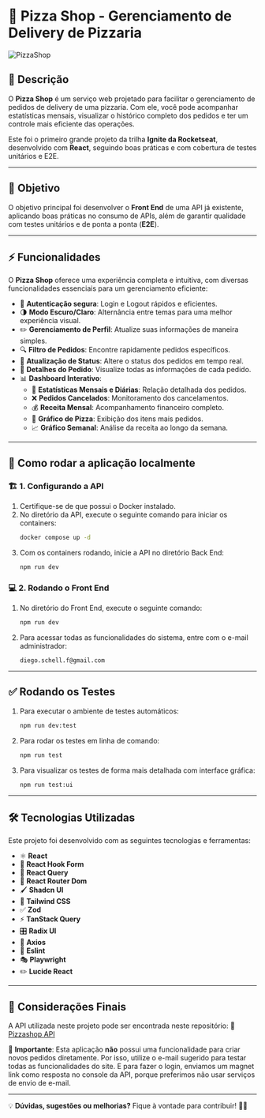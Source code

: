 # 🍕 Pizza Shop - Gerenciamento de Delivery de Pizzaria
![PizzaShop](https://github.com/user-attachments/assets/cb0986e5-5a2f-41f4-8682-32d14c5718cb)

## 📌 Descrição
O **Pizza Shop** é um serviço web projetado para facilitar o gerenciamento de pedidos de delivery de uma pizzaria. Com ele, você pode acompanhar estatísticas mensais, visualizar o histórico completo dos pedidos e ter um controle mais eficiente das operações.

Este foi o primeiro grande projeto da trilha **Ignite da Rocketseat**, desenvolvido com **React**, seguindo boas práticas e com cobertura de testes unitários e E2E.

---

## 🎯 Objetivo
O objetivo principal foi desenvolver o **Front End** de uma API já existente, aplicando boas práticas no consumo de APIs, além de garantir qualidade com testes unitários e de ponta a ponta (**E2E**).

---

## ⚡ Funcionalidades
O **Pizza Shop** oferece uma experiência completa e intuitiva, com diversas funcionalidades essenciais para um gerenciamento eficiente:

- 🔑 **Autenticação segura**: Login e Logout rápidos e eficientes.
- 🌗 **Modo Escuro/Claro**: Alternância entre temas para uma melhor experiência visual.
- ✏️ **Gerenciamento de Perfil**: Atualize suas informações de maneira simples.
- 🔍 **Filtro de Pedidos**: Encontre rapidamente pedidos específicos.
- 🔄 **Atualização de Status**: Altere o status dos pedidos em tempo real.
- 📑 **Detalhes do Pedido**: Visualize todas as informações de cada pedido.
- 📊 **Dashboard Interativo**:
  - 📆 **Estatísticas Mensais e Diárias**: Relação detalhada dos pedidos.
  - ❌ **Pedidos Cancelados**: Monitoramento dos cancelamentos.
  - 💰 **Receita Mensal**: Acompanhamento financeiro completo.
  - 🍕 **Gráfico de Pizza**: Exibição dos itens mais pedidos.
  - 📈 **Gráfico Semanal**: Análise da receita ao longo da semana.

---

## 🚀 Como rodar a aplicação localmente

### 🏗️ 1. Configurando a API

1. Certifique-se de que possui o Docker instalado.
2. No diretório da API, execute o seguinte comando para iniciar os containers:
   ```sh
   docker compose up -d
   ```
3. Com os containers rodando, inicie a API no diretório Back End:
   ```sh
   npm run dev
   ```

### 💻 2. Rodando o Front End

1. No diretório do Front End, execute o seguinte comando:
   ```sh
   npm run dev
   ```
2. Para acessar todas as funcionalidades do sistema, entre com o e-mail administrador:
   ```
   diego.schell.f@gmail.com
   ```

---

## ✅ Rodando os Testes

1. Para executar o ambiente de testes automáticos:
   ```sh
   npm run dev:test
   ```
2. Para rodar os testes em linha de comando:
   ```sh
   npm run test
   ```
3. Para visualizar os testes de forma mais detalhada com interface gráfica:
   ```sh
   npm run test:ui
   ```

---

## 🛠️ Tecnologias Utilizadas
Este projeto foi desenvolvido com as seguintes tecnologias e ferramentas:

- ⚛️ **React**
- 🎣 **React Hook Form**
- 🔄 **React Query**
- 🚏 **React Router Dom**
- 🖌️ **Shadcn UI**
- 🎨 **Tailwind CSS**
- ✅ **Zod**
- ⚡ **TanStack Query**
- 🎛️ **Radix UI**
- 🔗 **Axios**
- 📏 **Eslint**
- 🎭 **Playwright**
- ✏️ **Lucide React**

---

## 📢 Considerações Finais
A API utilizada neste projeto pode ser encontrada neste repositório:
🔗 [Pizzashop API](https://github.com/rocketseat-education/pizzashop-api)

📌 **Importante**: Esta aplicação **não** possui uma funcionalidade para criar novos pedidos diretamente. Por isso, utilize o e-mail sugerido para testar todas as funcionalidades do site. E para fazer o login, enviamos um magnet link como resposta no console da API, porque preferimos não usar serviços de envio de e-mail.

---

💡 **Dúvidas, sugestões ou melhorias?** Fique à vontade para contribuir! 🍕🚀

